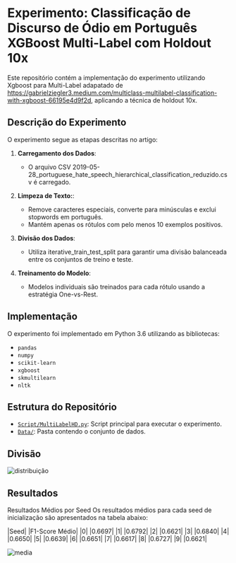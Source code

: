 # Experimento: Classificação de Discurso de Ódio em Português XGBoost Multi-Label com Holdout 10x

Este repositório contém a implementação do experimento utilizando Xgboost para Multi-Label adapatado de https://gabrielziegler3.medium.com/multiclass-multilabel-classification-with-xgboost-66195e4d9f2d, aplicando a técnica de holdout 10x. 

## Descrição do Experimento
O experimento segue as etapas descritas no artigo:

1. **Carregamento dos Dados**:
   - O arquivo CSV 2019-05-28_portuguese_hate_speech_hierarchical_classification_reduzido.csv é carregado.   

2. **Limpeza de Texto:**:
     - Remove caracteres especiais, converte para minúsculas e exclui stopwords em português.
     - Mantém apenas os rótulos com pelo menos 10 exemplos positivos.
      
3. **Divisão dos Dados**:
   - Utiliza iterative_train_test_split para garantir uma divisão balanceada entre os conjuntos de treino e teste.
  
4. **Treinamento do Modelo**:
   - Modelos individuais são treinados para cada rótulo usando a estratégia One-vs-Rest.
   
     
## Implementação
O experimento foi implementado em Python 3.6 utilizando as bibliotecas:
- `pandas`
- `numpy`
- `scikit-learn`
- `xgboost`
- `skmultilearn`
- `nltk`

## Estrutura do Repositório
- [`Script/MultiLabelHD.py`](https://github.com/Carlosbera7/MultiLabelHoldOut/blob/main/Script/MultiLabelHD.py): Script principal para executar o experimento.
- [`Data/`](https://github.com/Carlosbera7/MultiLabelHoldOut/tree/main/Data): Pasta contendo o conjunto de dados.

## Divisão
![distribuição](https://github.com/user-attachments/assets/aaf08dd0-6d50-442d-97f9-9f40698210f8)


## Resultados
Resultados Médios por Seed
Os resultados médios para cada seed de inicialização são apresentados na tabela abaixo:

|Seed|	|F1-Score Médio|
|0|	   |0.6697|
|1|	   |0.6792|
|2|	   |0.6621|
|3|	   |0.6840|
|4|	   |0.6650|
|5|	   |0.6639|
|6|	   |0.6651|
|7|      |0.6617|
|8|	   |0.6727|
|9|	   |0.6621|


![media](https://github.com/user-attachments/assets/d5e35965-e59a-44be-87ae-890cb30501f6)







